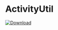 # ActivityUtil
[ ![Download](https://api.bintray.com/packages/muhammedthasneem1993/ActivityUtil/ActivityUtil/images/download.svg?version=version1) ](https://bintray.com/muhammedthasneem1993/ActivityUtil/ActivityUtil/version1/link)
